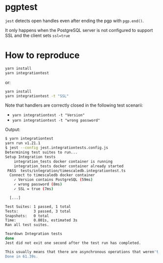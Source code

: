 # pgptest

`jest` detects open handles even after ending the pgp with `pgp.end()`.

It only happens when the PostgreSQL server is not configured to support SSL and the client sets `ssl=true`

# How to reproduce

```bash
yarn install
yarn integrationtest
```

or: 

```bash
yarn install
yarn integrationtest -t "SSL"
```

Note that handlers are correctly closed in the following test scenarii:
 - `yarn integrationtest -t "Version"`
 - `yarn integrationtest -t "wrong password"`


Output:
```bash
$ yarn integrationtest 
yarn run v1.21.1
$ jest --config jest.integrationtests.config.js
Determining test suites to run...
Setup Integration tests
    integration_tests docker container is running
    integration_tests docker container already started
 PASS  tests/integration/timescaledb.integrationtest.ts
  Connect to timescaledb docker container
    ✓ Version contains PostgreSQL (59ms)
    ✓ wrong password (8ms)
    ✓ SSL = true (7ms)

  [...]

Test Suites: 1 passed, 1 total
Tests:       3 passed, 3 total
Snapshots:   0 total
Time:        0.801s, estimated 3s
Ran all test suites.

Teardown Integration tests
done
Jest did not exit one second after the test run has completed.

This usually means that there are asynchronous operations that weren't stopped in your tests. Consider running Jest with `--detectOpenHandles` to troubleshoot this issue.
Done in 61.39s.
```